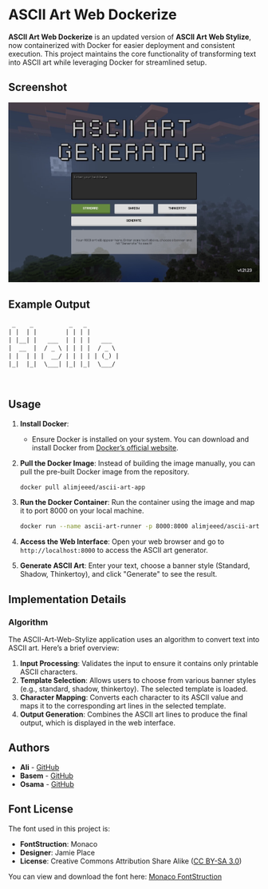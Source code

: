 # ASCII Art Web Dockerize

**ASCII Art Web Dockerize** is an updated version of **ASCII Art Web Stylize**, now containerized with Docker for easier deployment and consistent execution. This project maintains the core functionality of transforming text into ASCII art while leveraging Docker for streamlined setup.

## Screenshot

![Screenshot of ascii-art-web-stylize](https://github.com/alimjeeed/ascii-art-web-stylize/blob/main/screenshot/ascii-art-web-stylize-screenshot.jpg)

## Example Output

```plaintext
 _    _          _   _          
| |  | |        | | | |         
| |__| |   ___  | | | |   ___   
|  __  |  / _ \ | | | |  / _ \  
| |  | | |  __/ | | | | | (_) | 
|_|  |_|  \___| |_| |_|  \___/  
                                
                                
```

## Usage

1. **Install Docker**:
   - Ensure Docker is installed on your system. You can download and install Docker from [Docker’s official website](https://www.docker.com/products/docker-desktop).

2. **Pull the Docker Image**:
    Instead of building the image manually, you can pull the pre-built Docker image from the repository.
    ```bash
    docker pull alimjeeed/ascii-art-app
    ```

3. **Run the Docker Container**:
    Run the container using the image and map it to port 8000 on your local machine.
    ```bash
    docker run --name ascii-art-runner -p 8000:8000 alimjeeed/ascii-art-app
    ```

4. **Access the Web Interface**:
    Open your web browser and go to `http://localhost:8000` to access the ASCII art generator.

5. **Generate ASCII Art**:
    Enter your text, choose a banner style (Standard, Shadow, Thinkertoy), and click "Generate" to see the result.

## Implementation Details

### Algorithm

The ASCII-Art-Web-Stylize application uses an algorithm to convert text into ASCII art. Here’s a brief overview:

1. **Input Processing**: Validates the input to ensure it contains only printable ASCII characters.
2. **Template Selection**: Allows users to choose from various banner styles (e.g., standard, shadow, thinkertoy). The selected template is loaded.
3. **Character Mapping**: Converts each character to its ASCII value and maps it to the corresponding art lines in the selected template.
4. **Output Generation**: Combines the ASCII art lines to produce the final output, which is displayed in the web interface.

## Authors

- **Ali** - [GitHub](https://github.com/alimjeeed)
- **Basem** - [GitHub](https://github.com/basem9999)
- **Osama** - [GitHub](https://github.com/oalmaska)

## Font License

The font used in this project is:

- **FontStruction**: Monaco
- **Designer**: Jamie Place
- **License**: Creative Commons Attribution Share Alike ([CC BY-SA 3.0](http://creativecommons.org/licenses/by-sa/3.0/))

You can view and download the font here: [Monaco FontStruction](http://fontstruct.com/fontstructions/show/753435)
